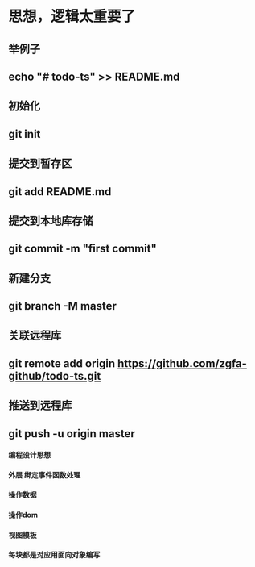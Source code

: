 # 思想，逻辑太重要了
## 举例子
## echo "# todo-ts" >> README.md
## 初始化
## git init
## 提交到暂存区
## git add README.md
## 提交到本地库存储
## git commit -m "first commit"
## 新建分支
## git branch -M master
## 关联远程库
## git remote add origin https://github.com/zgfa-github/todo-ts.git
## 推送到远程库
## git push -u origin master

#### 编程设计思想
#### 外层 绑定事件函数处理
#### 操作数据
#### 操作dom
#### 视图模板
#### 每块都是对应用面向对象编写